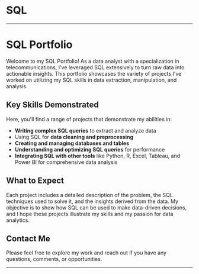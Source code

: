 # SQL

---

# SQL Portfolio

Welcome to my SQL Portfolio! As a data analyst with a specialization in telecommunications, I've leveraged SQL extensively to turn raw data into actionable insights. This portfolio showcases the variety of projects I've worked on utilizing my SQL skills in data extraction, manipulation, and analysis.

## Key Skills Demonstrated

Here, you'll find a range of projects that demonstrate my abilities in:

- **Writing complex SQL queries** to extract and analyze data
- Using SQL for **data cleaning and preprocessing**
- **Creating and managing databases and tables**
- **Understanding and optimizing SQL queries** for performance
- **Integrating SQL with other tools** like Python, R, Excel, Tableau, and Power BI for comprehensive data analysis

## What to Expect

Each project includes a detailed description of the problem, the SQL techniques used to solve it, and the insights derived from the data. My objective is to show how SQL can be used to make data-driven decisions, and I hope these projects illustrate my skills and my passion for data analytics.

## Contact Me

Please feel free to explore my work and reach out if you have any questions, comments, or opportunities.

---
